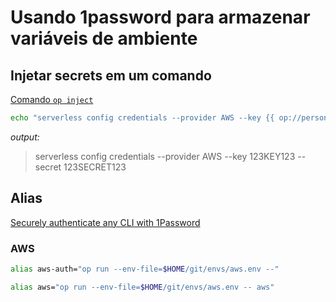 
# Usando 1password para armazenar variáveis de ambiente

## Injetar secrets em um comando

[Comando `op inject`](https://developer.1password.com/docs/cli/reference/commands/inject)

```sh
echo "serverless config credentials --provider AWS --key {{ op://personal/aws/lambda/AWS_ACCESS_KEY_ID }} --secret {{ op://personal/aws/lambda/AWS_SECRET_ACCESS_KEY }}" | op inject
```

_output:_ 
> serverless config credentials --provider AWS --key 123KEY123 --secret 123SECRET123

## Alias

[Securely authenticate any CLI with 1Password](https://developer.1password.com/docs/cli/authenticate-clis)

### AWS

```sh
alias aws-auth="op run --env-file=$HOME/git/envs/aws.env --"
```

```sh
alias aws="op run --env-file=$HOME/git/envs/aws.env -- aws"
```
